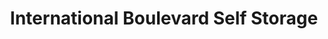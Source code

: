 ---
title: "International Boulevard Self Storage"
url: /seatac/international-boulevard-self-storage/
shop: Mieten
---